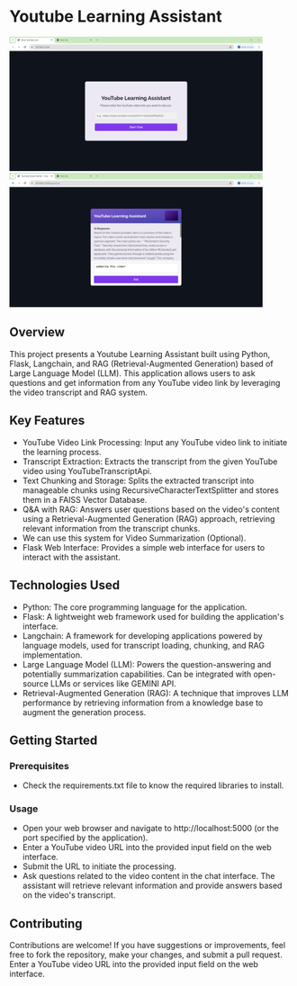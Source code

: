 # Youtube Learning Assistant

<img src="https://github.com/rajeshchalla10/YouTube_Learning_Assistant_RAG/blob/32396677ac5e8805016800a964652fc504a4bbe1/demo%20image/01%20demo%20youtube%20learning%20assistant.png" width="450"/> <img src="https://github.com/rajeshchalla10/YouTube_Learning_Assistant_RAG/blob/2ddbb706536c924c5df2ab919bb682419bceff1d/demo%20image/02%20demo%20youtube%20learning%20assistant.png" width="450"/>

## Overview

This project presents a Youtube Learning Assistant built using Python, Flask, Langchain, and RAG (Retrieval-Augmented Generation) based of Large Language Model (LLM). This application allows users to ask questions and get information from any YouTube video link by leveraging the video transcript and RAG system. 

## Key Features
- YouTube Video Link Processing: Input any YouTube video link to initiate the learning process.
- Transcript Extraction: Extracts the transcript from the given YouTube video using YouTubeTranscriptApi.
- Text Chunking and Storage: Splits the extracted transcript into manageable chunks using RecursiveCharacterTextSplitter and stores them in a FAISS Vector Database.
- Q&A with RAG: Answers user questions based on the video's content using a Retrieval-Augmented Generation (RAG) approach, retrieving relevant information from the transcript chunks.
- We can use this system for Video Summarization (Optional).
- Flask Web Interface: Provides a simple web interface for users to interact with the assistant.

## Technologies Used
- Python: The core programming language for the application.
- Flask: A lightweight web framework used for building the application's interface.
- Langchain: A framework for developing applications powered by language models, used for transcript loading, chunking, and RAG implementation.
- Large Language Model (LLM): Powers the question-answering and potentially summarization capabilities. Can be integrated with open-source LLMs or services like GEMINI API.
- Retrieval-Augmented Generation (RAG): A technique that improves LLM performance by retrieving information from a knowledge base to augment the generation process.

## Getting Started

### Prerequisites
- Check the requirements.txt file to know the required libraries to install.
  
### Usage
- Open your web browser and navigate to http://localhost:5000 (or the port specified by the application).
- Enter a YouTube video URL into the provided input field on the web interface.
- Submit the URL to initiate the processing.
- Ask questions related to the video content in the chat interface. The assistant will retrieve relevant information and provide answers based on the video's transcript.

## Contributing
Contributions are welcome! If you have suggestions or improvements, feel free to fork the repository, make your changes, and submit a pull request.
Enter a YouTube video URL into the provided input field on the web interface.
